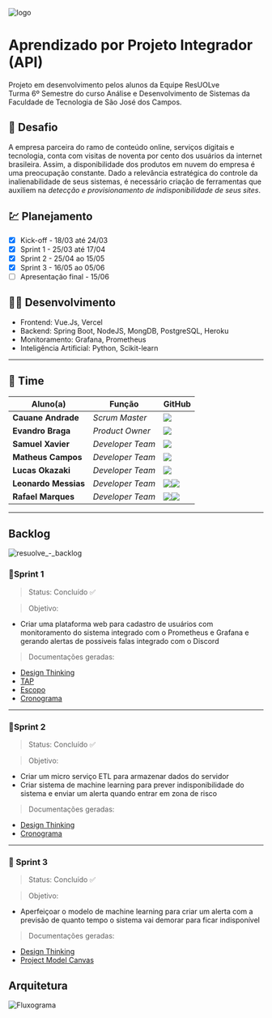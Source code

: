 ![logo](https://user-images.githubusercontent.com/56441371/163744205-5d5c8c26-21a3-47bb-9ca2-8f1396082d7f.svg)

# Aprendizado por Projeto Integrador (API)
Projeto em desenvolvimento pelos alunos da Equipe ResUOLve <br>
Turma 6º Semestre do curso Análise e Desenvolvimento de Sistemas da Faculdade de Tecnologia de São José dos Campos.
 
## 📌 Desafio
A empresa parceira do ramo de conteúdo online, serviços digitais e tecnologia, conta com visitas de noventa por cento dos usuários da internet brasileira.
Assim, a disponibilidade dos produtos em nuvem do empresa é uma preocupação constante. Dado a relevância estratégica do controle da inalienabilidade de seus sistemas, é necessário criação de ferramentas que auxiliem na *detecção e provisionamento de indisponibilidade de seus sites*.
 
## 💹 Planejamento
- [x] Kick-off - 18/03 até 24/03
- [x] Sprint 1 - 25/03 até 17/04
- [x] Sprint 2 - 25/04 ao 15/05  
- [x] Sprint 3 - 16/05 ao 05/06
- [ ] Apresentação final - 15/06
 
## 👨‍💻 Desenvolvimento
- Frontend: Vue.Js, Vercel
- Backend: Spring Boot, NodeJS, MongDB, PostgreSQL, Heroku
- Monitoramento: Grafana, Prometheus
- Inteligência Artificial: Python, Scikit-learn

___
 
## 🏢 Time
 
| Aluno(a)             | Função           | GitHub                                                                       | 
| -------------------- | ---------------- | ---------------------------------------------------------------------------- | 
| __Cauane Andrade__   | *Scrum Master*   | [![](https://bit.ly/3f9Xo0P)]()                                              | [![](https://github.com/cauaneandrade)]()     |
| __Evandro Braga__    | *Product Owner*  | [![](https://bit.ly/3f9Xo0P)]()                                              | [![](https://github.com/EvandroRBR)]()        |
| __Samuel Xavier__    | *Developer Team* | [![](https://bit.ly/3f9Xo0P)]()                                              | [![](https://github.com/krusader1982)]()      |
| __Matheus Campos__   | *Developer Team* | [![](https://bit.ly/3f9Xo0P)]()                                              | [![](https://github.com/MatheusCampos-450)]() |
| __Lucas Okazaki__    | *Developer Team* | [![](https://bit.ly/3f9Xo0P)]()                                              |
| __Leonardo Messias__ | *Developer Team* | [![](https://bit.ly/3f9Xo0P)]()[![](https://github.com/LeonardoMessias98)]() |
| __Rafael Marques__   | *Developer Team* | [![](https://bit.ly/3f9Xo0P)]()[![](https://github.com/rafaelfmarques)]()    |
___
 
## Backlog
![resuolve_-_backlog](https://user-images.githubusercontent.com/56441371/168508005-f27b33c8-e268-4933-847d-90c0b941eb26.png)

### 📝Sprint 1
> Status: Concluído ✅
 
> Objetivo:
- Criar uma plataforma web para cadastro de usuários com monitoramento do sistema integrado com o Prometheus e Grafana e gerando alertas de possiveis falas integrado com o Discord
 
> Documentações geradas:
 
   - [Design Thinking](https://github.com/FatecAPITeam/management-docs/blob/main/Design%20Thinking.pdf)
   - [TAP](https://github.com/FatecAPITeam/management-docs/blob/main/TAP.pdf)
   - [Escopo](https://github.com/FatecAPITeam/management-docs/blob/main/Declara%C3%A7%C3%A3o%20do%20escopo%20do%20Projeto.pdf)
   - [Cronograma](https://github.com/FatecAPITeam/management-docs/blob/main/Plano%20de%20Gerenciamento%20de%20Cronograma.pdf)


___

### 📝Sprint 2
> Status: Concluído ✅
 
> Objetivo:
- Criar um micro serviço ETL para armazenar dados do servidor
- Criar sistema de machine learning para prever indisponibilidade do sistema e enviar um alerta quando entrar em zona de risco
 
> Documentações geradas:

   - [Design Thinking](https://github.com/FatecAPITeam/management-docs/blob/main/Desing_Thinking_Sprint_2.pdf)
   - [Cronograma](https://github.com/FatecAPITeam/management-docs/blob/main/Plano%20de%20Gerenciamento%20de%20Cronograma.pdf)

___

### 📝 Sprint 3
> Status: Concluído ✅
 
> Objetivo:
- Aperfeiçoar o modelo de machine learning para criar um alerta com a previsão de quanto tempo o sistema vai demorar para ficar indisponível
 
> Documentações geradas:
 
   - [Design Thinking](https://github.com/FatecAPITeam/management-docs/blob/main/Design%20Thinking.pdf)
   - [Project Model Canvas](https://github.com/FatecAPITeam/management-docs/blob/main/Design%20Thinking.pdf)
 
## Arquitetura

![Fluxograma ](https://user-images.githubusercontent.com/56441371/168510455-e4c521e9-bc64-4b60-924b-3ca8a6be745f.jpg)


